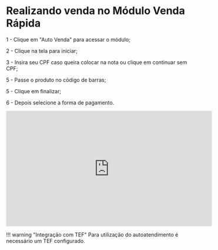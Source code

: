 # **Realizando venda no Módulo Venda Rápida**

1 - Clique em "Auto Venda" para acessar o módulo;

2 - Clique na tela para iniciar;

3 - Insira seu CPF caso queira colocar na nota ou clique em continuar sem CPF;

5 - Passe o produto no código de barras;

5 - Clique em finalizar;

6 - Depois selecione a forma de pagamento.

<iframe width="560" height="315" src="https://www.youtube.com/embed/zo5U-r9cXDA?si=lTWcGw4Ik9IQ0Fnf" title="YouTube video player" frameborder="0" allow="accelerometer; autoplay; clipboard-write; encrypted-media; gyroscope; picture-in-picture; web-share" allowfullscreen></iframe>


!!! warning "Integração com TEF"
       Para utilização do autoatendimento é necessário um TEF configurado.
       
